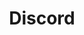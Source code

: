 ---
blog: https://discord.com/blog
codehost: https://github.com/https://github.com/discordapp
colors:
- '#7289DA'
- '#FFFFFF'
- '#99AAB5'
- '#2C2F33'
- '#23272A'
facebook: https://www.facebook.com/discord/
font:
  myfonts: https://www.myfonts.com/fonts/font-fabric/uni-sans/
  name: Uni Sans
  url: http://www.fontfabric.com/uni-sans-free/
guide: https://discord.com/branding
images:
- discordapp-official.svg
- discordapp-icon.svg
- discordapp-tile.svg
- discordapp-ar21.svg
instagram: discord
logohandle: discord
redirect_from: /logos/discordapp/index.html
sort: discord
tiktok: https://www.tiktok.com/@discord
title: Discord
twitter: https://x.com/discord
website: https://discord.com/
wikipedia: https://en.wikipedia.org/wiki/Discord_(software)
youtube: https://www.youtube.com/discord
---